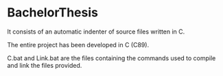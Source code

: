 # BachelorThesis

It consists of an automatic indenter of source files written in C.

The entire project has been developed in C (C89).

C.bat and Link.bat are the files containing the commands used to compile and link the files provided.

